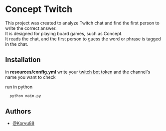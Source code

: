 
# Concept Twitch

This project was created to analyze Twitch chat and find the first person to write the correct answer.\
It is designed for playing board games, such as Concept.\
It reads the chat, and the first person to guess the word or phrase is tagged in the chat.




## Installation


in **resources/config.yml** write your [twitch bot token](https://dev.twitch.tv/console) and the channel's name you want to check

run in python 

```bash
  python main.py
```
    
## Authors

- [@Koryu88](https://github.com/Koryu88)

